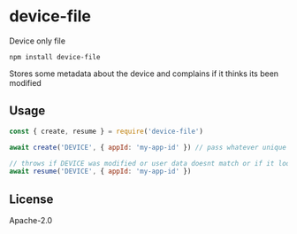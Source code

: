 # device-file

Device only file

```
npm install device-file
```

Stores some metadata about the device and complains if it thinks its been modified

## Usage

``` js
const { create, resume } = require('device-file')

await create('DEVICE', { appId: 'my-app-id' }) // pass whatever unique data you have for the device/app

// throws if DEVICE was modified or user data doesnt match or if it looks like an unsafe backup
await resume('DEVICE', { appId: 'my-app-id' })
```

## License

Apache-2.0
